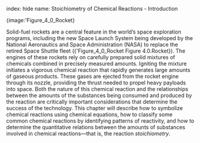 index: hide
name: Stoichiometry of Chemical Reactions - Introduction


{image:'Figure_4_0_Rocket}
        

Solid-fuel rockets are a central feature in the world’s space exploration programs, including the new Space Launch System being developed by the National Aeronautics and Space Administration (NASA) to replace the retired Space Shuttle fleet ({'Figure_4_0_Rocket Figure 4.0.Rocket}). The engines of these rockets rely on carefully prepared solid mixtures of chemicals combined in precisely measured amounts. Igniting the mixture initiates a vigorous chemical reaction that rapidly generates large amounts of gaseous products. These gases are ejected from the rocket engine through its nozzle, providing the thrust needed to propel heavy payloads into space. Both the nature of this chemical reaction and the relationships between the amounts of the substances being consumed and produced by the reaction are critically important considerations that determine the success of the technology. This chapter will describe how to symbolize chemical reactions using chemical equations, how to classify some common chemical reactions by identifying patterns of reactivity, and how to determine the quantitative relations between the amounts of substances involved in chemical reactions—that is, the reaction  *stoichiometry*.
